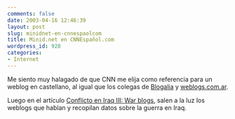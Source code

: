 ```yaml
---
comments: false
date: 2003-04-16 12:46:39
layout: post
slug: minidnet-en-cnnespaolcom
title: Minid.net en CNNEspañol.com
wordpress_id: 928
categories:
- Internet
---
```


Me siento muy halagado de que CNN me elija como referencia para un weblog en castellano, al igual que los colegas de [Blogalia](http://www.blogalia.com/historias/299?PHPSESSID=9612b4b986476f16878296fce67d1d87) y [weblogs.com.ar](http://www.weblogs.com.ar/cont/whatis.php).





Luego en el artículo [Conflicto en Iraq III: War blogs](http://cnnenespanol.com/mrweb/monograf/2003/04/mono.01.html), salen a la luz los weblogs que hablan y recopilan datos sobre la guerra en Iraq.




 
